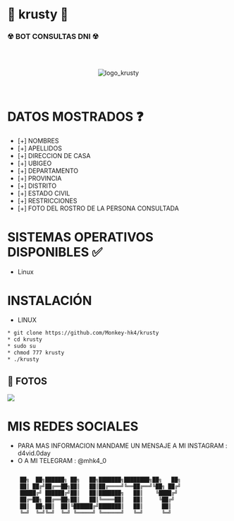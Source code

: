 # 🤡  krusty  🤡 
<h3> ☢ BOT CONSULTAS DNI ☢ </h3>
<br/>
</br>
<p align="center">
<img src="https://github.com/Monkey-hk4/krusty/blob/main/fotos/logo_proyecto.png" title="logo_krusty">
</p>
<br/>

# DATOS MOSTRADOS ❓
* [+] NOMBRES
* [+] APELLIDOS
* [+] DIRECCION DE CASA
* [+] UBIGEO
* [+] DEPARTAMENTO
* [+] PROVINCIA
* [+] DISTRITO
* [+] ESTADO CIVIL
* [+] RESTRICCIONES
* [+] FOTO DEL ROSTRO DE LA PERSONA CONSULTADA

# SISTEMAS OPERATIVOS DISPONIBLES ✅
* Linux

# INSTALACIÓN

* LINUX
```bash
* git clone https://github.com/Monkey-hk4/krusty
* cd krusty
* sudo su
* chmod 777 krusty
* ./krusty
```

## 📸 FOTOS

<img src="https://github.com/Monkey-hk4/krusty/blob/main/fotos/IMG_20211203_095055.png">

# MIS REDES SOCIALES
* PARA MAS INFORMACION MANDAME UN MENSAJE A MI INSTAGRAM : d4vid.0day
* O A MI TELEGRAM : @mhk4_0

```bash

    ██╗  ██╗██████╗ ██╗   ██╗███████╗████████╗██╗   ██╗
    ██║ ██╔╝██╔══██╗██║   ██║██╔════╝╚══██╔══╝╚██╗ ██╔╝
    █████╔╝ ██████╔╝██║   ██║███████╗   ██║    ╚████╔╝ 
    ██╔═██╗ ██╔══██╗██║   ██║╚════██║   ██║     ╚██╔╝  
    ██║  ██╗██║  ██║╚██████╔╝███████║   ██║      ██║   
    ╚═╝  ╚═╝╚═╝  ╚═╝ ╚═════╝ ╚══════╝   ╚═╝      ╚═╝                                                      

```
